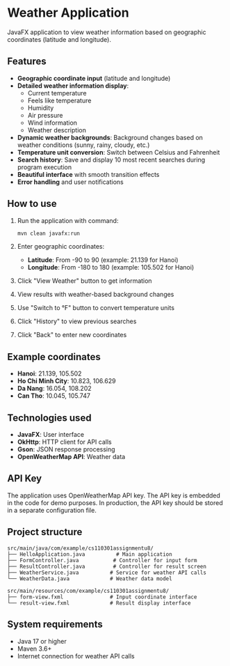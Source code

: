 # Weather Application

JavaFX application to view weather information based on geographic coordinates (latitude and longitude).

## Features

- **Geographic coordinate input** (latitude and longitude)
- **Detailed weather information display**:
  - Current temperature
  - Feels like temperature
  - Humidity
  - Air pressure
  - Wind information
  - Weather description
- **Dynamic weather backgrounds**: Background changes based on weather conditions (sunny, rainy, cloudy, etc.)
- **Temperature unit conversion**: Switch between Celsius and Fahrenheit
- **Search history**: Save and display 10 most recent searches during program execution
- **Beautiful interface** with smooth transition effects
- **Error handling** and user notifications

## How to use

1. Run the application with command:
   ```bash
   mvn clean javafx:run
   ```

2. Enter geographic coordinates:
   - **Latitude**: From -90 to 90 (example: 21.139 for Hanoi)
   - **Longitude**: From -180 to 180 (example: 105.502 for Hanoi)

3. Click "View Weather" button to get information

4. View results with weather-based background changes
5. Use "Switch to °F" button to convert temperature units
6. Click "History" to view previous searches
7. Click "Back" to enter new coordinates

## Example coordinates

- **Hanoi**: 21.139, 105.502
- **Ho Chi Minh City**: 10.823, 106.629
- **Da Nang**: 16.054, 108.202
- **Can Tho**: 10.045, 105.747

## Technologies used

- **JavaFX**: User interface
- **OkHttp**: HTTP client for API calls
- **Gson**: JSON response processing
- **OpenWeatherMap API**: Weather data

## API Key

The application uses OpenWeatherMap API key. The API key is embedded in the code for demo purposes. In production, the API key should be stored in a separate configuration file.

## Project structure

```
src/main/java/com/example/cs110301assignmentu8/
├── HelloApplication.java          # Main application
├── FormController.java           # Controller for input form
├── ResultController.java         # Controller for result screen
├── WeatherService.java          # Service for weather API calls
└── WeatherData.java             # Weather data model

src/main/resources/com/example/cs110301assignmentu8/
├── form-view.fxml               # Input coordinate interface
└── result-view.fxml             # Result display interface
```

## System requirements

- Java 17 or higher
- Maven 3.6+
- Internet connection for weather API calls
